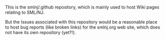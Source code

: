 This is the smlnj/.github repository, which is mainly used to host Wiki pages relating to SML/NJ.  

But the Issues associated with this repository would be a reasonable place to host bug reports (like broken links) for the
smlnj.org web site, which does not have its own repository (yet?!).

